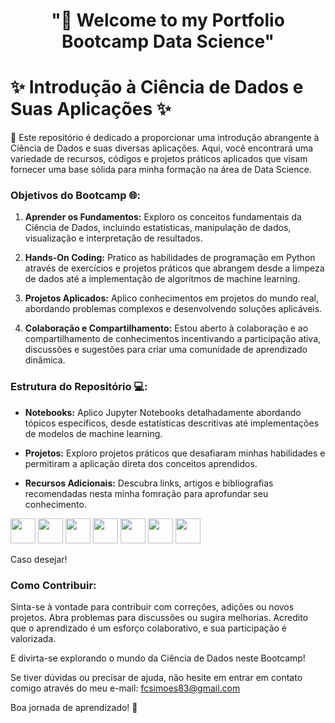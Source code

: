 ﻿<div align="center">
  <h1>"👋 Welcome to my Portfolio Bootcamp Data Science"</h1>
</div>

# ✨ Introdução à Ciência de Dados e Suas Aplicações ✨


🚀 Este repositório é dedicado a proporcionar uma introdução abrangente à Ciência de Dados e suas diversas aplicações. Aqui, você encontrará uma variedade de recursos, códigos e projetos práticos aplicados que visam fornecer uma base sólida para minha formação na área de Data Science.

### Objetivos do Bootcamp 🌐:

1. **Aprender os Fundamentos:** Exploro os conceitos fundamentais da Ciência de Dados, incluindo estatísticas, manipulação de dados, visualização e interpretação de resultados.

2. **Hands-On Coding:** Pratico as habilidades de programação em Python através de exercícios e projetos práticos que abrangem desde a limpeza de dados até a implementação de algoritmos de machine learning.

3. **Projetos Aplicados:** Aplico conhecimentos em projetos do mundo real, abordando problemas complexos e desenvolvendo soluções aplicáveis.

4. **Colaboração e Compartilhamento:** Estou aberto à colaboração e ao compartilhamento de conhecimentos incentivando a participação ativa, discussões e sugestões para criar uma comunidade de aprendizado dinâmica.

### Estrutura do Repositório 💻:

- **Notebooks:** Aplico Jupyter Notebooks detalhadamente abordando tópicos específicos, desde estatísticas descritivas até implementações de modelos de machine learning.

- **Projetos:** Exploro projetos práticos que desafiaram minhas habilidades e permitiram a aplicação direta dos conceitos aprendidos.

- **Recursos Adicionais:** Descubra links, artigos e bibliografias recomendadas nesta minha fomração para aprofundar seu conhecimento.


<!-- **fabiocarvalhosimoes/Fabio-C-Simoes** is a ✨ _special_ ✨ repository because its `README.md` (this file) appears on your GitHub profile. -->

<img src="https://cdn.jsdelivr.net/gh/devicons/devicon@latest/icons/vscode/vscode-original-wordmark.svg" width="40" height="40"/> <img src="https://cdn.jsdelivr.net/gh/devicons/devicon/icons/git/git-original.svg" width="40" height="40"/> <img src="https://cdn.jsdelivr.net/gh/devicons/devicon@latest/icons/anaconda/anaconda-original-wordmark.svg" width="40" height="40"/> <img src="https://cdn.jsdelivr.net/gh/devicons/devicon@latest/icons/jupyter/jupyter-original-wordmark.svg" width="40" height="40"/> <img src="https://cdn.jsdelivr.net/gh/devicons/devicon@latest/icons/python/python-original-wordmark.svg" width="40" height="40"/> <img src="https://cdn.jsdelivr.net/gh/devicons/devicon@latest/icons/numpy/numpy-original-wordmark.svg" width="40" height="40"/> <img src="https://cdn.jsdelivr.net/gh/devicons/devicon@latest/icons/pandas/pandas-original-wordmark.svg" width="40" height="40"/> 


Caso desejar!


### Como Contribuir:

Sinta-se à vontade para contribuir com correções, adições ou novos projetos. Abra problemas para discussões ou sugira melhorias. Acredito que o aprendizado é um esforço colaborativo, e sua participação é valorizada.

E divirta-se explorando o mundo da Ciência de Dados neste Bootcamp! 

Se tiver dúvidas ou precisar de ajuda, não hesite em entrar em contato comigo através do meu e-mail: fcsimoes83@gmail.com

Boa jornada de aprendizado! 🚀
